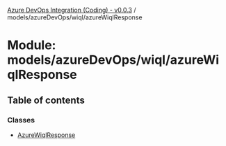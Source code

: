 [Azure DevOps Integration (Coding) - v0.0.3](../README.md) / models/azureDevOps/wiql/azureWiqlResponse

# Module: models/azureDevOps/wiql/azureWiqlResponse

## Table of contents

### Classes

- [AzureWiqlResponse](../classes/models_azureDevOps_wiql_azureWiqlResponse.AzureWiqlResponse.md)
